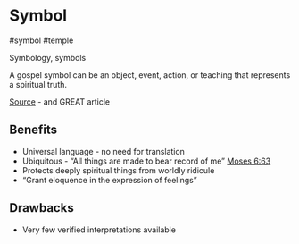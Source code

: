 # Symbol
#symbol 
#temple 

Symbology, symbols

A gospel symbol can be an object, event, action, or teaching that represents a spiritual truth.

[Source](https://www.churchofjesuschrist.org/study/ensign/2007/02/why-symbols?lang=eng#p16) - and GREAT article

## Benefits
- Universal language - no need for translation
- Ubiquitous - “All things are made to bear record of me” [Moses 6:63](https://www.churchofjesuschrist.org/study/scriptures/pgp/moses/6.63?lang=eng#p63)
- Protects deeply spiritual things from worldly ridicule
- “Grant eloquence in the expression of feelings”

## Drawbacks
- Very few verified interpretations available


